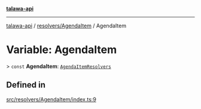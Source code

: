 [**talawa-api**](../../../README.md)

***

[talawa-api](../../../modules.md) / [resolvers/AgendaItem](../README.md) / AgendaItem

# Variable: AgendaItem

\> `const` **AgendaItem**: [`AgendaItemResolvers`](../../../types/generatedGraphQLTypes/type-aliases/AgendaItemResolvers.md)

## Defined in

[src/resolvers/AgendaItem/index.ts:9](https://github.com/PalisadoesFoundation/talawa-api/blob/832d310bae30bd8cb45fb1b44f62dd776dccc52f/src/resolvers/AgendaItem/index.ts#L9)
